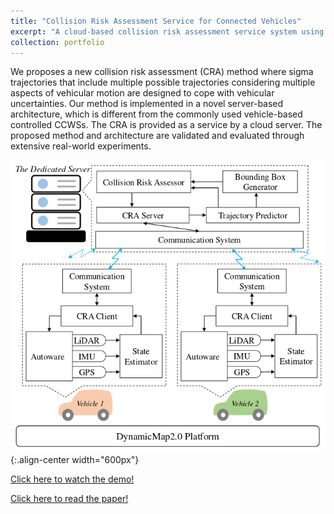 ```yaml
---
title: "Collision Risk Assessment Service for Connected Vehicles"
excerpt: "A cloud-based collision risk assessment service system using ROS. <br/><img src='/images/my_pictures/CCWS.png' width='500px'>"
collection: portfolio
---
```


We proposes a new collision risk assessment (CRA) method where sigma trajectories that include multiple possible trajectories considering multiple aspects of vehicular motion are designed to cope with vehicular uncertainties. Our method is implemented in a novel server-based architecture, which is different from the commonly used vehicle-based controlled CCWSs. The CRA is provided as a service by a cloud server. The proposed method and architecture are  validated and evaluated through extensive real-world experiments. 

![CPd](/images/my_pictures/CCWS.png){:.align-center width="600px"}

[Click here to watch the demo!](https://www.bilibili.com/video/BV1jB4y1D7QC/?share_source=copy_web&vd_source=5bdac0c7b62f4b18a36429610e8c9197)

[Click here to read the paper!](/publication/2021-07-25-paper5)
